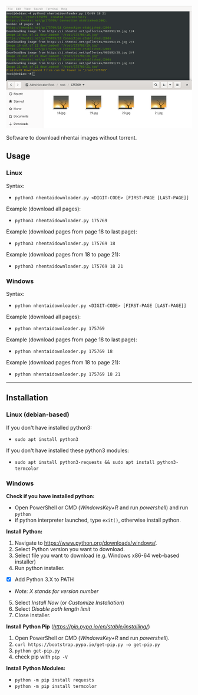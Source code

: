 ![nhentaidownloader image](screenshots/nhentaidownloader.png)

Software to download nhentai images without torrent.
## Usage
### Linux
Syntax:
- `python3 nhentaidownloader.py <DIGIT-CODE> [FIRST-PAGE [LAST-PAGE]]`

Example (download all pages):
- `python3 nhentaidownloader.py 175769`

Example (download pages from page 18 to last page):
- `python3 nhentaidownloader.py 175769 18`

Example (download pages from 18 to page 21):
- `python3 nhentaidownloader.py 175769 18 21`
### Windows
Syntax:
- `python nhentaidownloader.py <DIGIT-CODE> [FIRST-PAGE [LAST-PAGE]]`

Example (download all pages):
- `python nhentaidownloader.py 175769`

Example (download pages from page 18 to last page):
- `python nhentaidownloader.py 175769 18`

Example (download pages from 18 to page 21):
- `python nhentaidownloader.py 175769 18 21`
---
## Installation
### Linux (debian-based)
If you don't have installed python3:
- `sudo apt install python3`

If you don't have installed these python3 modules:
- `sudo apt install python3-requests && sudo apt install python3-termcolor`

### Windows
**Check if you have installed python:**
- Open PowerShell or CMD (*WindowsKey+R* and run *powershell*) and run `python`
- if python interpreter launched, type `exit()`, otherwise install python.

**Install Python:**
1. Navigate to https://www.python.org/downloads/windows/.
2. Select Python version you want to download.
3. Select file you want to download (e.g. Windows x86-64 web-based installer)
4. Run python installer.
- [x] Add Python 3.X to PATH
- *Note: X stands for version number*
5. Select *Install Now* (or *Customize Installation*)
6. Select *Disable path length limit*
7. Close installer.

**Install Python Pip** (*https://pip.pypa.io/en/stable/installing/*)
1. Open PowerShell or CMD (*WindowsKey+R* and run *powershell*).
2. `curl https://bootstrap.pypa.io/get-pip.py -o get-pip.py`
3. `python get-pip.py`
4. check pip with `pip -V`

**Install Python Modules:**
- `python -m pip install requests`
- `python -m pip install termcolor`
